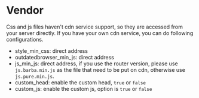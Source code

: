 # Vendor
Css and js files haven't cdn service support, so they are accessed from your server directly. If you have your own cdn service, you can do following configurations.
- style_min_css: direct address
- outdatedbrowser_min_js: direct address
- js_min_js: direct address, if you use the router version, please use `js.barba.min.js` as the file that need to be put on cdn, otherwise use `js.pure.min.js`.
- custom_head: enable the custom head, `true` or `false`
- custom_js: enable the custom js, option is `true` or `false`
